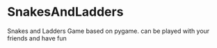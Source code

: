 # SnakesAndLadders
Snakes and Ladders Game based on pygame.
can be played with your friends and have fun
